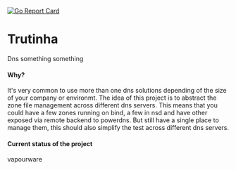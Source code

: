 [![Go Report Card](https://goreportcard.com/badge/github.com/ncode/trutinha)](https://goreportcard.com/report/github.com/ncode/trutinha)

# Trutinha
Dns something something

#### Why?

It's very common to use more than one dns solutions depending of the size of your company or environmt. The idea of this project
is to abstract the zone file management across different dns servers. This means that you could have a few zones running on bind,
a few in nsd and have other exposed via remote backend to powerdns. But still have a single place to manage them, this should also simplify
the test across different dns servers.

#### Current status of the project

vapourware
